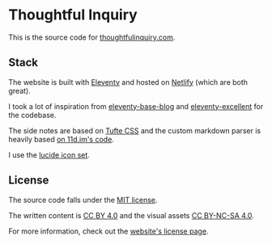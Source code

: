 # Thoughtful Inquiry

This is the source code for [thoughtfulinquiry.com](https://www.thoughtfulinquiry.com/).

## Stack

The website is built with [Eleventy](https://www.11ty.dev/) and hosted on [Netlify](https://www.netlify.com/) (which are both great).

I took a lot of inspiration from [eleventy-base-blog](https://github.com/11ty/eleventy-base-blog) and [eleventy-excellent](https://github.com/madrilene/eleventy-excellent) for the codebase.

The side notes are based on [Tufte CSS](https://edwardtufte.github.io/tufte-css/) and the custom markdown parser is heavily based [on 11d.im's code](https://11d.im/notices/md-tufte/).

I use the [lucide icon set](https://lucide.dev/).

## License

The source code falls under the [MIT license](https://opensource.org/license/mit/).

The written content is [CC BY 4.0](https://creativecommons.org/licenses/by/4.0/) and the visual assets [CC BY-NC-SA 4.0](https://creativecommons.org/licenses/by-nc-sa/4.0/).

For more information, check out the [website's license page](https://www.thoughtfulinquiry.com/license/).

